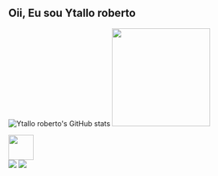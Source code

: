 ## Oii, Eu sou Ytallo roberto

![Ytallo roberto's GitHub stats](https://github-readme-stats.vercel.app/api?username=YtalloRoberto&show_icons=true&theme=tokyonight)
<img height="195em" src="https://github-readme-stats.vercel.app/api/top-langs/?username=YtalloRoberto&layout=compact&langs_count=16&theme=tokyonight"/>

<div>
<img src="https://github.com/hugovk/python-logos/blob/master/img/Python.png" width=50 height=50
<div>     
<div>
  <a href = "mailto: ytallo.lobo@gmail.com"><img src="https://img.shields.io/badge/-Gmail-%23EA4335?style=for-the-badge&logo=gmail&logoColor=white" target="_blank"></a>
  <a href="https://www.linkedin.com/in/ytallol%C3%B4bo/" target="_blank"><img src="https://img.shields.io/badge/-LinkedIn-%230077B5?style=for-the-badge&logo=linkedin&logoColor=white" target="_blank"></a>
</div>
